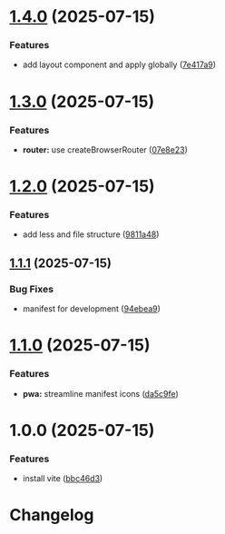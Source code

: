 # [1.4.0](https://github.com/LevButkovskiy/frontend-template/compare/v1.3.0...v1.4.0) (2025-07-15)


### Features

* add layout component and apply globally ([7e417a9](https://github.com/LevButkovskiy/frontend-template/commit/7e417a91823b8badd6de2dc414538060bf37c973))

# [1.3.0](https://github.com/LevButkovskiy/frontend-template/compare/v1.2.0...v1.3.0) (2025-07-15)


### Features

* **router:** use createBrowserRouter ([07e8e23](https://github.com/LevButkovskiy/frontend-template/commit/07e8e2353c236857cfb757cbdff9220da8a1b654))

# [1.2.0](https://github.com/LevButkovskiy/frontend-template/compare/v1.1.1...v1.2.0) (2025-07-15)


### Features

* add less and file structure ([9811a48](https://github.com/LevButkovskiy/frontend-template/commit/9811a48a0008710e0d369cf1bcb3344efba2a797))

## [1.1.1](https://github.com/LevButkovskiy/frontend-template/compare/v1.1.0...v1.1.1) (2025-07-15)


### Bug Fixes

* manifest for development ([94ebea9](https://github.com/LevButkovskiy/frontend-template/commit/94ebea962919c551c58559b62305278674d5dbf7))

# [1.1.0](https://github.com/LevButkovskiy/frontend-template/compare/v1.0.0...v1.1.0) (2025-07-15)


### Features

* **pwa:** streamline manifest icons ([da5c9fe](https://github.com/LevButkovskiy/frontend-template/commit/da5c9fef437c4225d3197f4e9892fd9a019a857e))

# 1.0.0 (2025-07-15)


### Features

* install vite ([bbc46d3](https://github.com/LevButkovskiy/frontend-template/commit/bbc46d3901c20438198fe1aaedd3f60e3a2170b2))

# Changelog
